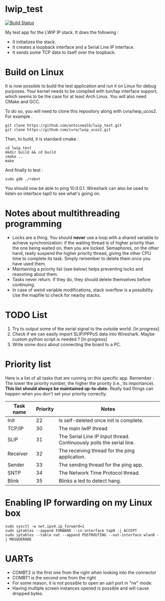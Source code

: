 lwip_test
=========

[![Build Status](https://travis-ci.org/antoinealb/lwip_test.png)](http://travis-ci.org/antoinealb/lwip_test)

My test app for the LWIP IP stack. It does the following :

* It initializes the stack.
* It creates a loopback interface and a Serial Line IP interface.
* It sends some TCP data to itself over the loopback.

Build on Linux
==============
It is now possible to build the test application and run it on Linux for debug purposes.
Your kernel needs to be compiled with tun/tap interface support, which seems to be the case for at least Arch Linux.
You will also need CMake and GCC.

To do so, you will need to clone this repository along with cvra/lwip_ucos2. For example .

    git clone https://github.com/antoinealb/lwip_test.git
    git clone https://github.com/cvra/lwip_ucos2.git

Then, to build, it is standard cmake :

    cd lwip_test
    mkdir build && cd build
    cmake ..
    make

And finally to test :

    sudo gdb ./robot

You should now be able to ping 10.0.0.1. Wireshark can also be used to listen on interface tap0 to see what's going on.






Notes about multithreading programming
======================================
* Locks are a thing.
  You should **never** use a loop with a shared variable to achieve synchronization: if the waiting thread is of higher priority than the one being waited on, then you are locked.
  Semaphores, on the other hand, really suspend the higher priority thread, giving the other CPU time to complete its task. Simply remember to delete them once you have used them.
* Maintaining a priority list (see below) helps preventing locks and reasoning about them.
* Tasks never return. If they do, they should delete themselves before continuing.
* In case of weird variable modifications, stack overflow is a possibility. Use the mapfile to check for nearby stacks.

TODO List
=========
1. Try to output some of the serial signal to the outside world. [In progress]
2. Check if we can easily import SLIP/PPPoS data into Wireshark. Maybe custom python script is needed ? [In progress]
3. Write some docs about connecting the board to a PC.


Priority list
=============
Here is a list of all tasks that are running on this specific app.
Remember : The lower the priority number, the higher the priority (i.e., its importance).
**This list should always be maintained up-to-date.**
Really bad things can happen when you don't set your priority correctly.

| Task name | Priority | Notes
|-----------|----------|-------
| Init      | 22       | Is self-deleted once init is complete.
| TCP/IP    | 30       | The main lwIP thread
| SLIP      | 31       | The Serial Line IP Input thread. Continuously polls the serial line.
| Receiver  | 32       | The receiving thread for the ping application.
| Sender    | 33       | The sending thread for the ping app.
| SNTP      | 34       | The Network Time Protocol thread.
| Blink     | 35       | Blinks a led to detect hang.

# Enabling IP forwarding on my Linux box
    sudo sysctl -w net.ipv4.ip_forward=1
    sudo iptables --append FORWARD --in-interface tap0 -j ACCEPT
    sudo iptables --table nat --append POSTROUTING --out-interface wlan0 -j MASQUERADE

# UARTs
* COMBT2 is the first one from the right when looking into the connector
* COMBT1 is the second one from the right
* For some reason, it is not possible to open an uart port in "rw" mode.
* Having multiple screen instances opened is possible and will cause dropped bytes.

